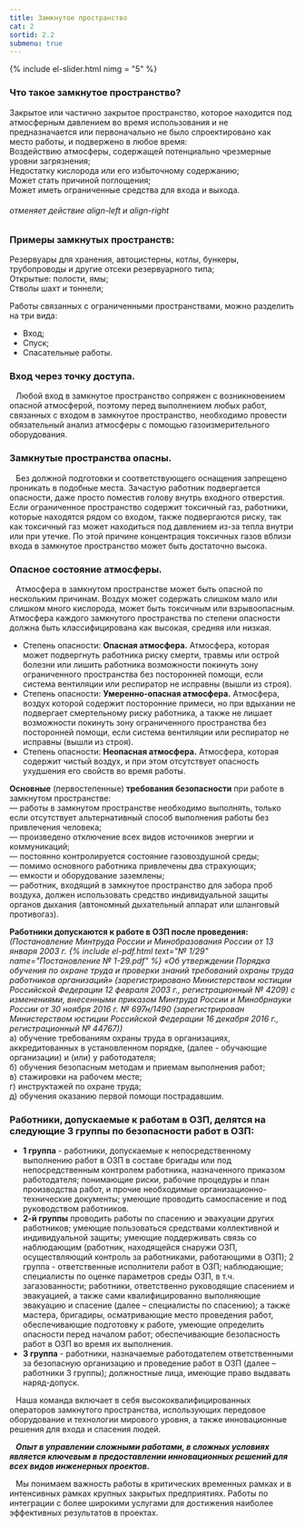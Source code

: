 ```yaml
---
title: Замкнутое пространство
cat: 2
sortid: 2.2
submenu: true
---
```

{% include el-slider.html  nimg = "5" %}

### **Что такое замкнутое пространство?**  
Закрытое или частично закрытое пространство, которое находится под атмосферным давлением во время использования и не предназначается или первоначально не было спроектировано как место работы, и подвержено в любое время:  
Воздействию атмосферы, содержащей потенциально чрезмерные уровни загрязнения;  
Недостатку кислорода или его избыточному содержанию;  
Может стать причиной поглощения;  
Может иметь ограниченные средства для входа и выхода.

###### отменяет действие align-left и align-right
### **Примеры замкнутых пространств:** 
Резервуары для хранения, автоцистерны, котлы, бункеры, трубопроводы и другие отсеки резервуарного типа;  
Открытые: полости, ямы;  
Стволы шахт и тоннели;  


Работы связанных с ограниченными пространствами, можно разделить на три вида:  
- Вход;  
- Спуск;  
- Спасательные работы.

### **Вход через точку доступа.**  
` ` Любой вход в замкнутое пространство сопряжен с возникновением опасной атмосферой, поэтому перед выполнением любых работ, связанных с входом в замкнутое пространство, необходимо провести обязательный анализ атмосферы с помощью газоизмерительного оборудования.

### **Замкнутые пространства опасны.**  

` ` Без должной подготовки и соответствующего оснащения запрещено проникать в подобные места. Зачастую работник подвергается опасности, даже просто поместив голову внутрь входного отверстия. Если ограниченное пространство содержит токсичный газ, работники, которые находятся рядом со входом, также подвергаются риску, так как токсичный газ может находиться под давлением из-за тепла внутри или при утечке. По этой причине концентрация токсичных газов вблизи входа в замкнутое пространство может быть достаточно высока.

### **Опасное состояние атмосферы.** 
` ` Атмосфера в замкнутом пространстве может быть опасной по нескольким причинам. Воздух может содержать слишком мало или слишком много кислорода, может быть токсичным или взрывоопасным. Атмосфера каждого замкнутого пространства по степени опасности должна быть классифицирована как высокая, средняя или низкая.

- Степень опасности: **Опасная атмосфера.**
Атмосфера, которая может подвергнуть работника риску смерти, травмы или острой болезни или лишить работника возможности покинуть зону ограниченного пространства без посторонней помощи, если система вентиляции или респиратор не исправны (вышли из строя).   
- Степень опасности: **Умеренно-опасная атмосфера.**
Атмосфера, воздух которой содержит посторонние примеси, но при вдыхании не подвергает смертельному риску работника, а также не лишает возможности покинуть зону ограниченного пространства без посторонней помощи, если система вентиляции или респиратор не исправны (вышли из строя).  
- Степень опасности: **Неопасная атмосфера.** 
Атмосфера, которая содержит чистый воздух, и при этом отсутствует опасность ухудшения его свойств во время работы.

**Основные** (первостепенные) **требования безопасности** при работе в замкнутом пространстве:  
— работы в замкнутом пространстве необходимо выполнять, только если отсутствует альтернативный способ выполнения работы без привлечения человека;  
— произведено отключение всех видов источников энергии и коммуникаций;  
— постоянно контролируется состояние газовоздушной среды;  
— помимо основного работника привлечены два страхующих;  
— емкости и оборудование заземлены;  
— работник, входящий в замкнутое пространство для забора проб воздуха, должен использовать средство индивидуальной защиты органов дыхания (автономный дыхательный аппарат или шланговый противогаз).

**Работники допускаются к работе в ОЗП после проведения:** *(Постановление Минтруда России и Минобразования России от 13 января 2003 г. {% include el-pdf.html text="№ 1/29" name="Постановление № 1-29.pdf" %} «Об утверждении Порядка обучения по охране труда и проверки знаний требований охраны труда работников организаций» (зарегистрировано Министерством юстиции Российской Федерации 12 февраля 2003 г., регистрационный № 4209) с изменениями, внесенными приказом Минтруда России и Минобрнауки России от 30 ноября 2016 г. № 697н/1490 (зарегистрирован Министерством юстиции Российской Федерации 16 декабря 2016 г., регистрационный № 44767))*  
а) обучение требованиям охраны труда в организациях, аккредитованных в установленном порядке, (далее - обучающие организации) и (или) у работодателя;   
б) обучения безопасным методам и приемам выполнения работ;    
в) стажировки на рабочем месте;   
г) инструктажей по охране труда;   
д) обучения оказанию первой помощи пострадавшим. 

### Работники, допускаемые к работам в ОЗП, делятся на следующие 3 группы по безопасности работ в ОЗП:   
- **1 группа** - работники, допускаемые к непосредственному выполнению работ в ОЗП в составе бригады или под непосредственным контролем работника, назначенного приказом работодателя; понимающие риски, рабочие процедуры и план производства работ, и прочие необходимые организационно-технические документы; умеющие проводить самоспасение и под руководством работников.   
- **2-й группы** проводить работы по спасению и эвакуации других работников; умеющие пользоваться средствами коллективной и индивидуальной защиты; умеющие поддерживать связь со наблюдающим (работник, находящейся снаружи ОЗП, осуществляющий контроль за работниками, работающими в ОЗП); 2 группа - ответственные исполнители работ в ОЗП; наблюдающие; специалисты по оценке параметров среды ОЗП, в т.ч. загазованности; работники, ответственно руководящие спасением и эвакуацией, а также сами квалифицированно выполняющие эвакуацию и спасение (далее – специалисты по спасению); а также мастера, бригадиры, осматривающие место проведения работ, обеспечивающие подготовку к работе, умеющие определить опасности перед началом работ; обеспечивающие безопасность работ в ОЗП во время их выполнения.   
- **3 группа** - работники, назначаемые работодателем ответственными за безопасную организацию и проведение работ в ОЗП (далее – работники 3 группы); должностные лица, имеющие право выдавать наряд-допуск.

` ` Наша команда включает в себя высококвалифицированных операторов замкнутого пространства, использующих передовое оборудование и технологии мирового уровня, а также инновационные решения для входа и спасения людей. 


` ` ***Опыт в управлении сложными работами, в сложных условиях является ключевым в предоставлении инновационных решений для всех видов инженерных проектов.***

` ` Мы понимаем важность работы в критических временных рамках и в интенсивных рамках крупных закрытых предприятиях. Работы по интеграции с более широкими услугами для достижения наиболее эффективных результатов в проектах.

